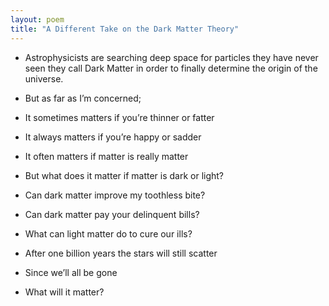 ```yaml
---
layout: poem
title: "A Different Take on the Dark Matter Theory"
---
```


- Astrophysicists are searching deep space for particles they have never seen they call Dark Matter in order to finally determine the origin of the universe.

- But as far as I’m concerned;
- It sometimes matters if you’re thinner or fatter
- It always matters if you’re happy or sadder
- It often matters if matter is really matter
- But what does it matter if matter is dark or light?
- Can dark matter improve my toothless bite?
- Can dark matter pay your delinquent bills?
- What can light matter do to cure our ills?
- After one billion years the stars will still scatter
- Since we’ll all be gone
- What will it matter?